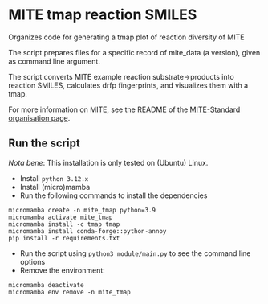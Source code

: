 MITE tmap reaction SMILES
=========

Organizes code for generating a tmap plot of reaction diversity of MITE

The script prepares files for a specific record of mite_data (a version), given as command line argument.

The script converts MITE example reaction substrate->products into reaction SMILES, calculates drfp fingerprints, and visualizes them with a tmap.

For more information on MITE, see the README of the [MITE-Standard organisation page](https://github.com/mite-standard).

## Run the script

*Nota bene*: This installation is only tested on (Ubuntu) Linux.

- Install `python 3.12.x`
- Install (micro)mamba
- Run the following commands to install the dependencies
```commandline
micromamba create -n mite_tmap python=3.9
micromamba activate mite_tmap
micromamba install -c tmap tmap
micromamba install conda-forge::python-annoy
pip install -r requirements.txt
```
- Run the script using `python3 module/main.py` to see the command line options
- Remove the environment:
```commandline
micromamba deactivate
micromamba env remove -n mite_tmap
```
